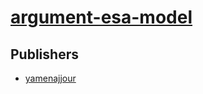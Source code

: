# [argument-esa-model](https://pypi.org/project/argument-esa-model)



## Publishers
- [yamenajjour](https://pypi.org/user/yamenajjour)

